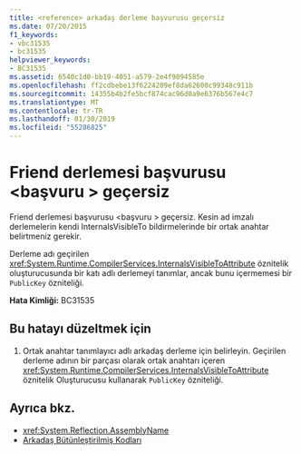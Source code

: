 ```yaml
---
title: <reference> arkadaş derleme başvurusu geçersiz
ms.date: 07/20/2015
f1_keywords:
- vbc31535
- bc31535
helpviewer_keywords:
- BC31535
ms.assetid: 6540c1d0-bb19-4051-a579-2e4f9094585e
ms.openlocfilehash: ff2cdbebe13f6224209ef8da62600c99348c911b
ms.sourcegitcommit: 14355b4b2fe5bcf874cac96d0a9e6376b567e4c7
ms.translationtype: MT
ms.contentlocale: tr-TR
ms.lasthandoff: 01/30/2019
ms.locfileid: "55286825"
---
```

# <a name="friend-assembly-reference-reference-is-invalid"></a>Friend derlemesi başvurusu \<başvuru > geçersiz
Friend derlemesi başvurusu \<başvuru > geçersiz. Kesin ad imzalı derlemelerin kendi InternalsVisibleTo bildirmelerinde bir ortak anahtar belirtmeniz gerekir.  
  
 Derleme adı geçirilen <xref:System.Runtime.CompilerServices.InternalsVisibleToAttribute> öznitelik oluşturucusunda bir katı adlı derlemeyi tanımlar, ancak bunu içermemesi bir `PublicKey` özniteliği.  
  
 **Hata Kimliği:** BC31535  
  
## <a name="to-correct-this-error"></a>Bu hatayı düzeltmek için  
  
1.  Ortak anahtar tanımlayıcı adlı arkadaş derleme için belirleyin. Geçirilen derleme adının bir parçası olarak ortak anahtarı içeren <xref:System.Runtime.CompilerServices.InternalsVisibleToAttribute> öznitelik Oluşturucusu kullanarak `PublicKey` özniteliği.  
  
## <a name="see-also"></a>Ayrıca bkz.
- <xref:System.Reflection.AssemblyName>
- [Arkadaş Bütünleştirilmiş Kodları](../../programming-guide/concepts/assemblies-gac/friend-assemblies.md)


